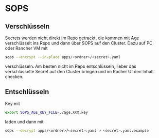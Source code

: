 # SOPS

## Verschlüsseln

Secrets werden nicht direkt im Repo getrackt, die kommen mit Age verschlüsselt ins Repo und dann über SOPS auf den Cluster. Dazu auf PC oder Rancher VM mit
```bash
sops --encrypt --in-place apps/<ordner>/<secret>.yaml
```
verschlüsseln. Am besten nicht im Repo entschlüsseln, lieber das verschlüsselte Secret auf den Cluster bringen und im Racher UI den Inhalt checken.

## Entschlüsseln

Key mit

```bash
export SOPS_AGE_KEY_FILE=./age.XXX.key
```

laden und dann mit

```bash
sops --decrypt apps/<ordner>/<secret>.yaml > <secret>.yaml.example
```